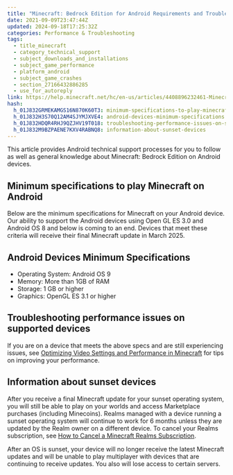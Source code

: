 ```yaml
---
title: "Minecraft: Bedrock Edition for Android Requirements and Troubleshooting"
date: 2021-09-09T23:47:44Z
updated: 2024-09-18T17:25:32Z
categories: Performance & Troubleshooting
tags:
  - title_minecraft
  - category_technical_support
  - subject_downloads_and_installations
  - subject_game_performance
  - platform_android
  - subject_game_crashes
  - section_27166432886285
  - use_for_autoreply
link: https://help.minecraft.net/hc/en-us/articles/4408896232461-Minecraft-Bedrock-Edition-for-Android-Requirements-and-Troubleshooting
hash:
  h_01J832GRMEKAMGS16N870K60T3: minimum-specifications-to-play-minecraft-on-android
  h_01J832H3S70Q12AM4SJYMJXVE4: android-devices-minimum-specifications
  h_01J832HDQR4RHJ9QZJHV19T018: troubleshooting-performance-issues-on-supported-devices
  h_01J832M9BZPAENE7KXV4RABNQ8: information-about-sunset-devices
---
```


This article provides Android technical support processes for you to follow as well as general knowledge about Minecraft: Bedrock Edition on Android devices.

## Minimum specifications to play Minecraft on Android

Below are the minimum specifications for Minecraft on your Android device. Our ability to support the Android devices using Open GL ES 3.0 and Android OS 8 and below is coming to an end. Devices that meet these criteria will receive their final Minecraft update in March 2025.

## Android Devices Minimum Specifications

- Operating System: Android OS 9
- Memory: More than 1GB of RAM
- Storage: 1 GB or higher
- Graphics: OpenGL ES 3.1 or higher

## Troubleshooting performance issues on supported devices

If you are on a device that meets the above specs and are still experiencing issues, see [Optimizing Video Settings and Performance in Minecraft](./Optimizing-Video-Settings-and-Performance-in-Minecraft.md) for tips on improving your performance.

## Information about sunset devices

After you receive a final Minecraft update for your sunset operating system, you will still be able to play on your worlds and access Marketplace purchases (including Minecoins). Realms managed with a device running a sunset operating system will continue to work for 6 months unless they are updated by the Realm owner on a different device. To cancel your Realms subscription, see [How to Cancel a Minecraft Realms Subscription](../Manage-Realms-Subscriptions/How-to-Cancel-a-Minecraft-Realms-Subscription.md).

After an OS is sunset, your device will no longer receive the latest Minecraft updates and will be unable to play multiplayer with devices that are continuing to receive updates. You also will lose access to certain servers.
